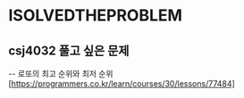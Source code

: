 # ISOLVEDTHEPROBLEM

## csj4032 풀고 싶은 문제
-- 로또의 최고 순위와 최저 순위[https://programmers.co.kr/learn/courses/30/lessons/77484]
